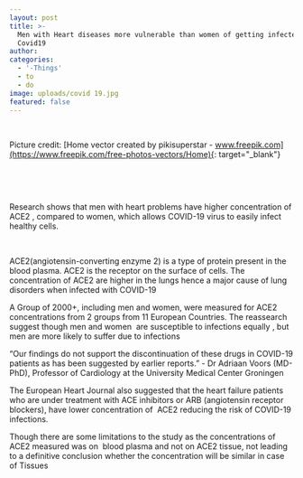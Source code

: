 ```yaml
---
layout: post
title: >-
  Men with Heart diseases more vulnerable than women of getting infected with
  Covid19
author:
categories:
  - '-Things'
  - to
  - do
image: uploads/covid 19.jpg
featured: false
---
```


&nbsp;

Picture credit: [Home vector created by pikisuperstar - www.freepik.com](https://www.freepik.com/free-photos-vectors/Home){: target="_blank"}

&nbsp;

&nbsp;

Research shows that men with heart problems have higher concentration of ACE2 , compared to women, which allows COVID-19 virus to easily infect healthy cells.

&nbsp;

ACE2(angiotensin-converting enzyme 2) is a type of protein present in the blood plasma. ACE2 is the receptor on the surface of cells. The concentration of ACE2 are higher in the lungs hence a major cause of lung disorders when infected with COVID-19

A Group of 2000+, including men and women, were measured for ACE2 concentrations from 2 groups from 11 European Countries. The reassearch suggest though men and women&nbsp; are susceptible to infections equally , but men are more likely to suffer due to infections

“Our findings do not support the discontinuation of these drugs in COVID-19 patients as has been suggested by earlier reports.” - Dr Adriaan Voors (MD-PhD), Professor of Cardiology at the University Medical Center Groningen

The European Heart Journal also suggested that the heart failure patients who are under treatment with ACE inhibitors or ARB (angiotensin receptor blockers), have lower concentration of&nbsp; ACE2 reducing the risk of COVID-19 infections.

Though there are some limitations to the study as the concentrations of ACE2 measured was on&nbsp; blood plasma and not on ACE2 tissue, not leading to a definitive conclusion whether the concentration will be similar in case of Tissues

&nbsp;